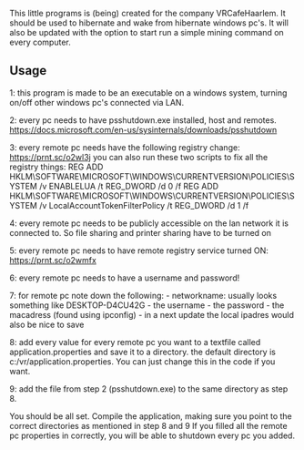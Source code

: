 This little programs is (being) created for the company VRCafeHaarlem.
It should be used to hibernate and wake from hibernate windows pc's.
It will also be updated with the option to start run a simple mining command on every computer.

Usage
---

1: this program is made to be an executable on a windows system, turning on/off other windows pc's connected via LAN.

2: every pc needs to have psshutdown.exe installed, host and remotes. https://docs.microsoft.com/en-us/sysinternals/downloads/psshutdown

3: every remote pc needs have the following registry change: https://prnt.sc/o2wl3j you can also run these two scripts to fix all the registry things: REG ADD HKLM\SOFTWARE\MICROSOFT\WINDOWS\CURRENTVERSION\POLICIES\SYSTEM /v ENABLELUA /t REG_DWORD /d 0 /f REG ADD HKLM\SOFTWARE\MICROSOFT\WINDOWS\CURRENTVERSION\POLICIES\SYSTEM /v LocalAccountTokenFilterPolicy /t REG_DWORD /d 1 /f

4: every remote pc needs to be publicly accessible on the lan network it is connected to. So file sharing and printer sharing have to be turned on

5: every remote pc needs to have remote registry service turned ON: https://prnt.sc/o2wmfx

6: every remote pc needs to have a username and password!

7: for remote pc note down the following: - networkname: usually looks something like DESKTOP-D4CU42G - the username - the password - the macadress (found using ipconfig) - in a next update the local ipadres would also be nice to save

8: add every value for every remote pc you want to a textfile called application.properties and save it to a directory. the default directory is c:/vr/application.properties. You can just change this in the code if you want.

9: add the file from step 2 (psshutdown.exe) to the same directory as step 8.

You should be all set. Compile the application, making sure you point to the correct directories as mentioned in step 8 and 9 If you filled all the remote pc properties in correctly, you will be able to shutdown every pc you added.

